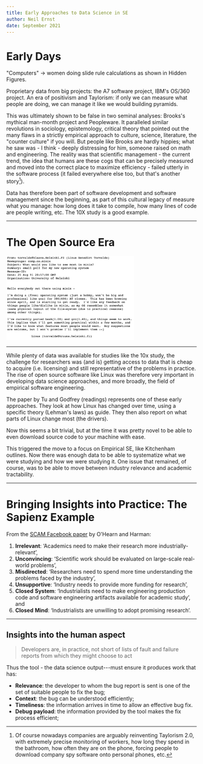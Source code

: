 ```yaml
---
title: Early Approaches to Data Science in SE
author: Neil Ernst
date: September 2021
---
```


# Early Days

"Computers" → women doing slide rule calculations as shown in Hidden Figures. 

Proprietary data from big projects: the A7 software project, IBM's OS/360 project. An era of positivism and Taylorism: if only we can measure what people are doing, we can manage it like we would building pyramids.

This was ultimately shown to be false in two seminal analyses: Brooks's mythical man-month project and Peopleware. It paralleled similar revolutions in sociology, epistemology, critical theory that pointed out the many flaws in a strictly empirical approach to culture, science, literature, the "counter culture" if you will. But people like Brooks are hardly hippies; what he saw was - I think - deeply distressing for him, someone raised on math and engineering. The reality was that scientific management - the current trend, the idea that humans are these cogs that can be precisely measured and moved into the correct place to maximize efficiency - failed utterly in the software process (it failed everywhere else too, but that's another story[^AMZ]). 

Data has therefore been part of software development and software management since the beginning, as part of this cultural legacy of measure what you manage: how long does it take to compile, how many lines of code are people writing, etc. The 10X study is a good example. 

----

# The Open Source Era

<img src="linux.png" style="zoom:33%;" />



----

While plenty of data was available for studies like the 10x study, the challenge for researchers was (and is) getting access to data that is cheap to acquire (i.e. licensing) and still representative of the problems in practice. The rise of open source software like Linux was therefore very important in developing data science approaches, and more broadly, the field of empirical software engineering. 

The paper by Tu and Godfrey (readings) represents one of these early approaches. They look at how Linux has changed over time, using a specific theory (Lehman's laws) as guide. They then also report on what parts of Linux change most (the drivers). 

Now this seems a bit trivial, but at the time it was pretty novel to be able to even download source code to your machine with ease. 

This triggered the move to a focus on Empirical SE, like Kitchenham outlines. Now there was enough data to be able to systematize what we were studying and how we were studying it. One issue that remained, of course, was to be able to move between industry relevance and academic tractability.

----

# Bringing Insights into Practice: The Sapienz Example

From the [SCAM Facebook paper](https://ieeexplore.ieee.org/stamp/stamp.jsp?tp=&arnumber=883030) by O'Hearn and Harman:

1. **Irrelevant**: ‘Academics need to make their research more industrially-relevant’, 
2. **Unconvincing**: ‘Scientific work should be evaluated on large-scale real-world problems’, 
3. **Misdirected**: ‘Researchers need to spend more time understanding the problems faced by the industry’, 
4. **Unsupportive**: ‘Industry needs to provide more funding for research’, 
5. **Closed** **System**: ‘Industrialists need to make engineering production code and software engineering artifacts available for academic study’, and 
6. **Closed** **Mind**: ‘Industrialists are unwilling to adopt promising research’.

----

## Insights into the human aspect

> Developers are, in practice, not short of lists of fault and failure reports from which they might choose to act

Thus the tool - the data science output---must ensure it produces work that has:

* **Relevance**: the developer to whom the bug report is sent is one of the set of suitable people to fix the bug; 
* **Context**: the bug can be understood efficiently; 
* **Timeliness**: the information arrives in time to allow an effective bug fix. 
* **Debug payload**: the information provided by the tool makes the fix process efficient;



[^AMZ]: Of course nowadays companies are arguably reinventing Taylorism 2.0, with extremely precise monitoring of workers, how long they spend in the bathroom, how often they are on the phone, forcing people to download company spy software onto personal phones, etc. 